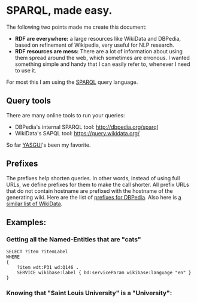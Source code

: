 # SPARQL, made easy. 
The following two points made me create this document: 
 - **RDF are everywhere:** a large resources like WikiData and DBPedia, based on refinement of Wikipedia, very useful for NLP research. 
 - **RDF resources are mess:** There are a lot of information about using them spread around the web, which sometimes are erronous. I wanted something simple and handy that I can easily refer to, whenever I need to use it. 

For most this I am using the [SPARQL](https://en.wikipedia.org/wiki/SPARQL) query language. 

## Query tools
There are many online tools to run your queries: 
 - DBPedia's internal SPARQL tool: http://dbpedia.org/sparql
 - WikiData's SAPQL tool: https://query.wikidata.org/

So far [YASGUI](http://yasgui.org)'s been my favorite. 

## Prefixes 
The prefixes help shorten queries. In other words, instead of using full URLs, we define prefixes for them to make the call shorter. All prefix URLs that do not contain hostname are prefixed with the hostname of the generating wiki. Here are the list of [prefixes for DBPedia](http://dbpedia.org/sparql?nsdecl). Also here is [a similar list of WikiData](https://www.mediawiki.org/wiki/Wikibase/Indexing/RDF_Dump_Format#Prefixes_used).  

## Examples:

### Getting all the Named-Entities that are "cats" 

```sparql
SELECT ?item ?itemLabel
WHERE
{
	?item wdt:P31 wd:Q146 .
	SERVICE wikibase:label { bd:serviceParam wikibase:language "en" }
}
```


### Knowing that "Saint Louis University" is a "University": 


